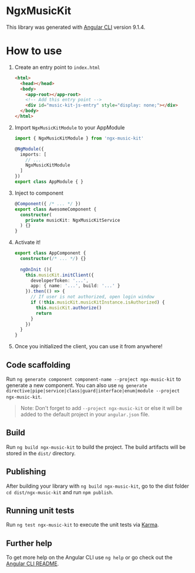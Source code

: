 # NgxMusicKit

This library was generated with [Angular CLI](https://github.com/angular/angular-cli) version 9.1.4.

# How to use
1. Create an entry point to `index.html`
   ```html
   <html>
     <head></head>
     <body>
       <app-root></app-root>
       <!-- Add this entry point -->
       <div id="music-kit-js-entry" style="display: none;"></div>
     </body>
   </html>
   ```
1. Import `NgxMusicKitModule` to your AppModule
   ```ts
   import { NgxMusicKitModule } from 'ngx-music-kit'
   
   @NgModule({
     imports: [
       // ...
       NgxMusicKitModule
     ]
   })
   export class AppModule { }
   ```
1. Inject to component
   ```ts
   @Component({ /* ... */ })
   export class AwesomeComponent {
     constructor(
       private musicKit: NgxMusicKitService     
     ) {}
   }
   ```
   
1. Activate it!

   ```ts
   export class AppComponent {
     constructor(/* ... */) {}
      
     ngOnInit (){
       this.musicKit.initClient({
         developerToken: '...',
         app: { name: '...', build: '...' }
       }).then(() => {
         // If user is not authorized, open login window
         if (!this.musicKit.musicKitInstance.isAuthorized) {
           this.musicKit.authorize()
           return
         }
       })
     }
   }
   ```
   
1. Once you initialized the client, you can use it from anywhere!

## Code scaffolding

Run `ng generate component component-name --project ngx-music-kit` to generate a new component. You can also use `ng generate directive|pipe|service|class|guard|interface|enum|module --project ngx-music-kit`.
> Note: Don't forget to add `--project ngx-music-kit` or else it will be added to the default project in your `angular.json` file. 

## Build

Run `ng build ngx-music-kit` to build the project. The build artifacts will be stored in the `dist/` directory.

## Publishing

After building your library with `ng build ngx-music-kit`, go to the dist folder `cd dist/ngx-music-kit` and run `npm publish`.

## Running unit tests

Run `ng test ngx-music-kit` to execute the unit tests via [Karma](https://karma-runner.github.io).

## Further help

To get more help on the Angular CLI use `ng help` or go check out the [Angular CLI README](https://github.com/angular/angular-cli/blob/master/README.md).
